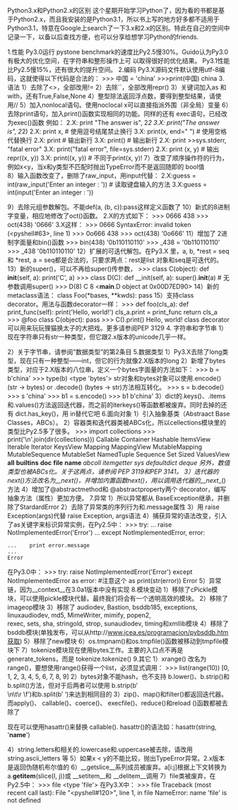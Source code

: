 Python3.x和Python2.x的区别
这个星期开始学习Python了，因为看的书都是基于Python2.x，而且我安装的是Python3.1，所以书上写的地方好多都不适用于Python3.1，特意在Google上search了一下3.x和2.x的区别。特此在自己的空间中记录一下，以备以后查找方便，也可以分享给想学习Python的friends.

1.性能 
Py3.0运行 pystone benchmark的速度比Py2.5慢30%。Guido认为Py3.0有极大的优化空间，在字符串和整形操作上可 
以取得很好的优化结果。 
Py3.1性能比Py2.5慢15%，还有很大的提升空间。 
2.编码 
Py3.X源码文件默认使用utf-8编码，这就使得以下代码是合法的： 
    >>> 中国 = 'china' 
    >>>print(中国) 
    china 
3. 语法 
1）去除了<>，全部改用!= 
2）去除``，全部改用repr() 
3）关键词加入as 和with，还有True,False,None 
4）整型除法返回浮点数，要得到整型结果，请使用// 
5）加入nonlocal语句。使用noclocal x可以直接指派外围（非全局）变量 
6）去除print语句，加入print()函数实现相同的功能。同样的还有 exec语句，已经改为exec()函数 
   例如： 
     2.X: print "The answer is", 2*2 
     3.X: print("The answer is", 2*2) 
     2.X: print x,                              # 使用逗号结尾禁止换行 
     3.X: print(x, end=" ")                     # 使用空格代替换行 
     2.X: print                                 # 输出新行 
     3.X: print()                               # 输出新行 
     2.X: print >>sys.stderr, "fatal error" 
     3.X: print("fatal error", file=sys.stderr) 
     2.X: print (x, y)                          # 输出repr((x, y)) 
     3.X: print((x, y))                         # 不同于print(x, y)! 
7）改变了顺序操作符的行为，例如x<y，当x和y类型不匹配时抛出TypeError而不是返回随即的 bool值  
8）输入函数改变了，删除了raw_input，用input代替： 
   2.X:guess = int(raw_input('Enter an integer : ')) # 读取键盘输入的方法 
   3.X:guess = int(input('Enter an integer : '))

9）去除元组参数解包。不能def(a, (b, c)):pass这样定义函数了 
10）新式的8进制字变量，相应地修改了oct()函数。 
   2.X的方式如下： 
     >>> 0666 
     438 
     >>> oct(438) 
     '0666' 
   3.X这样： 
     >>> 0666 
     SyntaxError: invalid token (<pyshell#63>, line 1) 
     >>> 0o666 
     438 
     >>> oct(438) 
     '0o666' 
11）增加了 2进制字面量和bin()函数 
    >>> bin(438) 
    '0b110110110' 
    >>> _438 = '0b110110110' 
    >>> _438 
    '0b110110110' 
12）扩展的可迭代解包。在Py3.X 里，a, b, *rest = seq和 *rest, a = seq都是合法的，只要求两点：rest是list 
对象和seq是可迭代的。 
13）新的super()，可以不再给super()传参数， 
    >>> class C(object): 
          def __init__(self, a): 
             print('C', a) 
    >>> class D(C): 
          def __init(self, a): 
             super().__init__(a) # 无参数调用super() 
    >>> D(8) 
    C 8 
    <__main__.D object at 0x00D7ED90> 
14）新的metaclass语法： 
    class Foo(*bases, **kwds): 
      pass 
15）支持class decorator。用法与函数decorator一样： 
    >>> def foo(cls_a): 
          def print_func(self): 
             print('Hello, world!') 
          cls_a.print = print_func 
          return cls_a 
    >>> @foo 
    class C(object): 
      pass 
    >>> C().print() 
    Hello, world! 
class decorator可以用来玩玩狸猫换太子的大把戏。更多请参阅PEP 3129 
4. 字符串和字节串 
1）现在字符串只有str一种类型，但它跟2.x版本的unicode几乎一样。

2）关于字节串，请参阅“数据类型”的第2条目 
5.数据类型 
1）Py3.X去除了long类型，现在只有一种整型——int，但它的行为就像2.X版本的long 
2）新增了bytes类型，对应于2.X版本的八位串，定义一个bytes字面量的方法如下： 
    >>> b = b'china' 
    >>> type(b) 
    <type 'bytes'> 
str对象和bytes对象可以使用.encode() (str -> bytes) or .decode() (bytes -> str)方法相互转化。 
    >>> s = b.decode() 
    >>> s 
    'china' 
    >>> b1 = s.encode() 
    >>> b1 
    b'china' 
3）dict的.keys()、.items 和.values()方法返回迭代器，而之前的iterkeys()等函数都被废弃。同时去掉的还有 
dict.has_key()，用 in替代它吧 
6.面向对象 
1）引入抽象基类（Abstraact Base Classes，ABCs）。 
2）容器类和迭代器类被ABCs化，所以cellections模块里的类型比Py2.5多了很多。 
    >>> import collections 
    >>> print('\n'.join(dir(collections))) 
    Callable 
    Container 
    Hashable 
    ItemsView 
    Iterable 
    Iterator 
    KeysView 
    Mapping 
    MappingView 
    MutableMapping 
    MutableSequence 
    MutableSet 
    NamedTuple 
    Sequence 
    Set 
    Sized 
    ValuesView 
    __all__ 
    __builtins__ 
    __doc__ 
    __file__ 
    __name__ 
    _abcoll 
    _itemgetter 
    _sys 
    defaultdict 
    deque 
另外，数值类型也被ABCs化。关于这两点，请参阅 PEP 3119和PEP 3141。 
3）迭代器的next()方法改名为__next__()，并增加内置函数next()，用以调用迭代器的__next__()方法 
4）增加了@abstractmethod和 @abstractproperty两个 decorator，编写抽象方法（属性）更加方便。 
7.异常 
1）所以异常都从 BaseException继承，并删除了StardardError 
2）去除了异常类的序列行为和.message属性 
3）用 raise Exception(args)代替 raise Exception, args语法 
4）捕获异常的语法改变，引入了as关键字来标识异常实例，在Py2.5中： 
    >>> try: 
    ...    raise NotImplementedError('Error') 
    ... except NotImplementedError, error:

    ...    print error.message 
    ... 
    Error 
在Py3.0中： 
    >>> try: 
          raise NotImplementedError('Error') 
        except NotImplementedError as error: #注意这个 as 
          print(str(error)) 
    Error 
5）异常链，因为__context__在3.0a1版本中没有实现 
8.模块变动 
1）移除了cPickle模块，可以使用pickle模块代替。最终我们将会有一个透明高效的模块。 
2）移除了imageop模块 
3）移除了 audiodev, Bastion, bsddb185, exceptions, linuxaudiodev, md5, MimeWriter, mimify, popen2,  
rexec, sets, sha, stringold, strop, sunaudiodev, timing和xmllib模块 
4）移除了bsddb模块(单独发布，可以从http://www.jcea.es/programacion/pybsddb.htm获取) 
5）移除了new模块 
6）os.tmpnam()和os.tmpfile()函数被移动到tmpfile模块下 
7）tokenize模块现在使用bytes工作。主要的入口点不再是generate_tokens，而是 tokenize.tokenize() 
9.其它 
1）xrange() 改名为range()，要想使用range()获得一个list，必须显式调用： 
    >>> list(range(10)) 
    [0, 1, 2, 3, 4, 5, 6, 7, 8, 9] 
2）bytes对象不能hash，也不支持 b.lower()、b.strip()和b.split()方法，但对于后两者可以使用 b.strip(b’  
\n\t\r \f’)和b.split(b’ ‘)来达到相同目的 
3）zip()、map()和filter()都返回迭代器。而apply()、 callable()、coerce()、 execfile()、reduce()和reload 
()函数都被去除了

现在可以使用hasattr()来替换 callable(). hasattr()的语法如：hasattr(string, '__name__')

4）string.letters和相关的.lowercase和.uppercase被去除，请改用string.ascii_letters 等 
5）如果x < y的不能比较，抛出TypeError异常。2.x版本是返回伪随机布尔值的 
6）__getslice__系列成员被废弃。a[i:j]根据上下文转换为a.__getitem__(slice(I, j))或 __setitem__和 
__delitem__调用 
7）file类被废弃，在Py2.5中： 
    >>> file 
    <type 'file'> 
在Py3.X中： 
    >>> file 
    Traceback (most recent call last): 
    File "<pyshell#120>", line 1, in <module> 
       file 
    NameError: name 'file' is not defined
